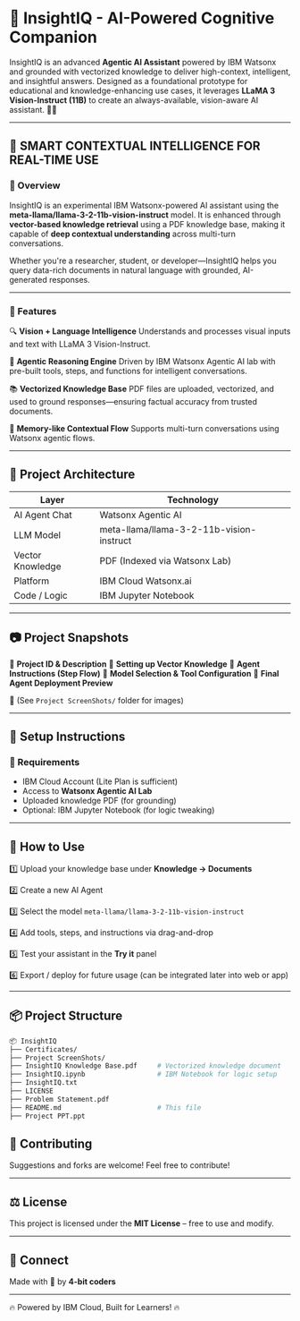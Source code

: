 # 🧠 InsightIQ - AI-Powered Cognitive Companion&#x20;

InsightIQ is an advanced **Agentic AI Assistant** powered by IBM Watsonx and grounded with vectorized knowledge to deliver high-context, intelligent, and insightful answers. Designed as a foundational prototype for educational and knowledge-enhancing use cases, it leverages **LLaMA 3 Vision-Instruct (11B)** to create an always-available, vision-aware AI assistant. 🚀🤖

---

## 🧩 SMART CONTEXTUAL INTELLIGENCE FOR REAL-TIME USE

### 📌 Overview

InsightIQ is an experimental IBM Watsonx-powered AI assistant using the **meta-llama/llama-3-2-11b-vision-instruct** model. It is enhanced through **vector-based knowledge retrieval** using a PDF knowledge base, making it capable of **deep contextual understanding** across multi-turn conversations.

Whether you're a researcher, student, or developer—InsightIQ helps you query data-rich documents in natural language with grounded, AI-generated responses.

---

### 🚀 Features

🔍 **Vision + Language Intelligence**
Understands and processes visual inputs and text with LLaMA 3 Vision-Instruct.

🧠 **Agentic Reasoning Engine**
Driven by IBM Watsonx Agentic AI lab with pre-built tools, steps, and functions for intelligent conversations.

📚 **Vectorized Knowledge Base**
PDF files are uploaded, vectorized, and used to ground responses—ensuring factual accuracy from trusted documents.

🔁 **Memory-like Contextual Flow**
Supports multi-turn conversations using Watsonx agentic flows.

---

## 🧱 Project Architecture

| Layer            | Technology                               |
| ---------------- | ---------------------------------------- |
| AI Agent Chat    | Watsonx Agentic AI                       |
| LLM Model        | meta-llama/llama-3-2-11b-vision-instruct |
| Vector Knowledge | PDF (Indexed via Watsonx Lab)            |
| Platform         | IBM Cloud Watsonx.ai                     |
| Code / Logic     | IBM Jupyter Notebook                     |

---

## 📷 Project Snapshots

📌 **Project ID & Description**
📌 **Setting up Vector Knowledge**
📌 **Agent Instructions (Step Flow)**
📌 **Model Selection & Tool Configuration**
📌 **Final Agent Deployment Preview**

📂 (See `Project ScreenShots/` folder for images)

---

## 🔧 Setup Instructions

### 🔴 Requirements

* IBM Cloud Account (Lite Plan is sufficient)
* Access to **Watsonx Agentic AI Lab**
* Uploaded knowledge PDF (for grounding)
* Optional: IBM Jupyter Notebook (for logic tweaking)

---

## 🧪 How to Use

1️⃣ Upload your knowledge base under **Knowledge → Documents**

2️⃣ Create a new AI Agent

3️⃣ Select the model `meta-llama/llama-3-2-11b-vision-instruct`

4️⃣ Add tools, steps, and instructions via drag-and-drop

5️⃣ Test your assistant in the **Try it** panel

6️⃣ Export / deploy for future usage (can be integrated later into web or app)

---

## 📦 Project Structure

```bash
📦 InsightIQ
├── Certificates/
├── Project ScreenShots/
├── InsightIQ Knowledge Base.pdf     # Vectorized knowledge document
├── InsightIQ.ipynb                  # IBM Notebook for logic setup
├── InsightIQ.txt
├── LICENSE
├── Problem Statement.pdf
├── README.md                        # This file
├── Project PPT.ppt

```

## **📝 Contributing**
Suggestions and forks are welcome! Feel free to contribute!

---

## **⚖️ License**
This project is licensed under the **MIT License** – free to use and modify.

---

## **🤝 Connect**
Made with 💙 by **4-bit coders**  

---

🔥 Powered by IBM Cloud, Built for Learners! 🔥
